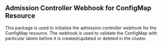 ## Admission Controller Webhook for ConfigMap Resource

This package is used to initialize the admission controller webhook for the ConfigMap resource. 
The webhook is used to validate the ConfigMap with particular labels before it is created/updated or deleted
in the cluster.